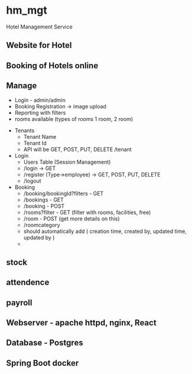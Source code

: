# hm_mgt
Hotel Management Service



## Website for Hotel
## Booking of Hotels online
## Manage 
* Login - admin/admin
* Booking Registration -> image upload
* Reporting with filters
* rooms available (types of rooms 1 room, 2 room)


- Tenants
  - Tenant Name
  - Tenant Id
  - API will be GET, POST, PUT, DELETE /tenant
- Login
  - Users Table (Session Management)
  - /login -> GET
  - /register (Type->employee) -> GET, POST, PUT, DELETE
  - /logout
- Booking
  - /booking/bookingId?filters - GET
  - /bookings - GET 
  - /booking - POST
  - /rooms?filter - GET (filter with rooms, facilities, free)
  - /room - POST (get more details on this)
  - /roomcategory
  - should automatically add ( creation time, created by, updated time, updated by )
  - 


## stock
## attendence
## payroll



## Webserver - apache httpd, nginx, React
## Database - Postgres
## Spring Boot docker

